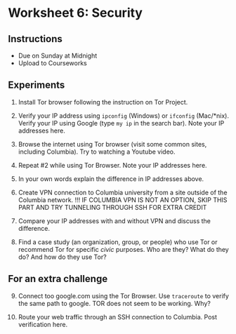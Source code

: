 # Worksheet 6: Security

## Instructions

- Due on Sunday at Midnight
- Upload to Courseworks

## Experiments

1. Install Tor browser following the instruction on Tor Project.

2. Verify your IP address using `ipconfig` (Windows) or `ifconfig` (Mac/*nix).
   Verify your IP using Google (type `my ip` in the search bar). Note your IP
addresses here.

3. Browse the internet using Tor browser (visit some common sites, including
   Columbia). Try to watching a Youtube video.

4. Repeat #2 while using Tor Browser. Note your IP addresses here.

5. In your own words explain the difference in IP addresses above.

6. Create VPN connection to Columbia university from a site outside of the
   Columbia network. !!! IF COLUMBIA VPN IS NOT AN OPTION, SKIP THIS PART AND TRY
TUNNELING THROUGH SSH FOR EXTRA CREDIT

7. Compare your IP addresses with and without VPN and discuss the difference.

8. Find a case study (an organization, group, or people) who use Tor or
   recommend Tor for specific *civic* purposes. Who are they? What do they do?
And how do they use Tor?

## For an extra challenge

9. Connect too google.com using the Tor Browser. Use `traceroute` to verify
   the same path to google. TOR does not seem to be working. Why?

10. Route your web traffic through an SSH connection to Columbia. Post
   verification here.
